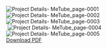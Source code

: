 <img>![Project Details- MeTube_page-0001](https://github.com/user-attachments/assets/64840da1-aa6d-4b02-bf66-278b85080fad)</img> <br>
<img>![Project Details- MeTube_page-0002](https://github.com/user-attachments/assets/6b2a3d18-6d62-412a-b5ca-590810786bc1)</img> <br>
<img>![Project Details- MeTube_page-0003](https://github.com/user-attachments/assets/575db556-38c3-4fd0-b469-7a20ceacd666) </img> <br>
<img> ![Project Details- MeTube_page-0004](https://github.com/user-attachments/assets/9c98d83f-94cb-45c9-a843-eec99c195e6a)<img> </img> <br>
</img> ![Project Details- MeTube_page-0005](https://github.com/user-attachments/assets/e4518996-598f-4d23-95b1-046666f7fc49)<img> </img> <br>
<a href="https://github.com/user-attachments/files/16377793/Project.Details-.MeTube.pdf" download>Download PDF</a>



